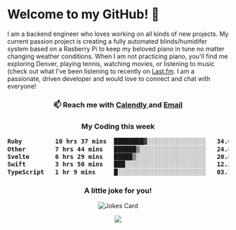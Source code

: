 <h1> Welcome to my GitHub! 👋 </h1>


  I am a backend engineer who loves working on all kinds of new projects. My current passion project is creating a fully automated blinds/humidifer system based on a Rasberry Pi to keep my beloved piano in tune no matter changing weather conditions. When I am not practicing piano, you'll find me exploring Denver, playing tennis, watching movies, or listening to music (check out what I've been listening to recently on [Last.fm](https://www.last.fm/user/mballa000). I am a passionate, driven developer and would love to connect and chat with everyone!

<h3 align = "center"> 📫 Reach me with <a href = "https://calendly.com/msbrandt00/30min"> Calendly </a> and <a href="mailto:msbrandt00@gmail.com">Email</a> 
 </h3>


 
<div align = "center"
[![Anurag's GitHub stats](https://github-readme-stats.vercel.app/api?username=mbrandt00)](https://github.com/anuraghazra/github-readme-stats)
          </div>
<h3 align="center">
  My Coding this week
<!--START_SECTION:waka-->

```txt
Ruby         10 hrs 37 mins  ████████▓░░░░░░░░░░░░░░░░   34.07 %
Other        7 hrs 44 mins   ██████▒░░░░░░░░░░░░░░░░░░   24.83 %
Svelte       6 hrs 29 mins   █████▒░░░░░░░░░░░░░░░░░░░   20.84 %
Swift        3 hrs 50 mins   ███░░░░░░░░░░░░░░░░░░░░░░   12.31 %
TypeScript   1 hr 9 mins     █░░░░░░░░░░░░░░░░░░░░░░░░   03.73 %
```

<!--END_SECTION:waka-->

### A little joke for you!

![Jokes Card](https://readme-jokes.vercel.app/api?hideBorder)

<a href="https://www.linkedin.com/in/mbrandt00/"><img src="https://img.shields.io/badge/linkedin-%230077B5.svg?&style=for-the-badge&logo=linkedin&logoColor=white" /></a>
